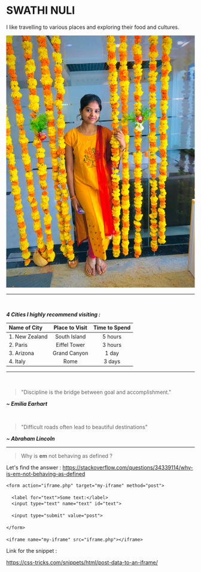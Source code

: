 # SWATHI NULI

I like travelling to various places and exploring their food and cultures.

![AboutMe](./Swathi%20Nuli.jpg)


---
<br>

***4 Cities I highly recommend visiting :***


|  Name of City  | Place to Visit | Time to Spend |
| :------------ | :------------: | :-----------: |
| 1. New Zealand    | South Island   | 5 hours       |
| 2. Paris          | Eiffel Tower   | 3 hours       |
| 3. Arizona        | Grand Canyon   | 1 day         |
| 4. Italy          |  Rome          | 3 days        |

---
<br>

> "Discipline is the bridge between goal and accomplishment." 

***~ Emilia Earhart***

<br>

>"Difficult roads often lead to beautiful destinations"

***~ Abraham Lincoln***

---
>Why is **em** not behaving as defined ?

Let's find the answer : <https://stackoverflow.com/questions/34339114/why-is-em-not-behaving-as-defined>

```
<form action="iframe.php" target="my-iframe" method="post">
			
  <label for="text">Some text:</label>
  <input type="text" name="text" id="text">
			
  <input type="submit" value="post">
			
</form>
		
<iframe name="my-iframe" src="iframe.php"></iframe>

```

Link for the snippet :

<https://css-tricks.com/snippets/html/post-data-to-an-iframe/>